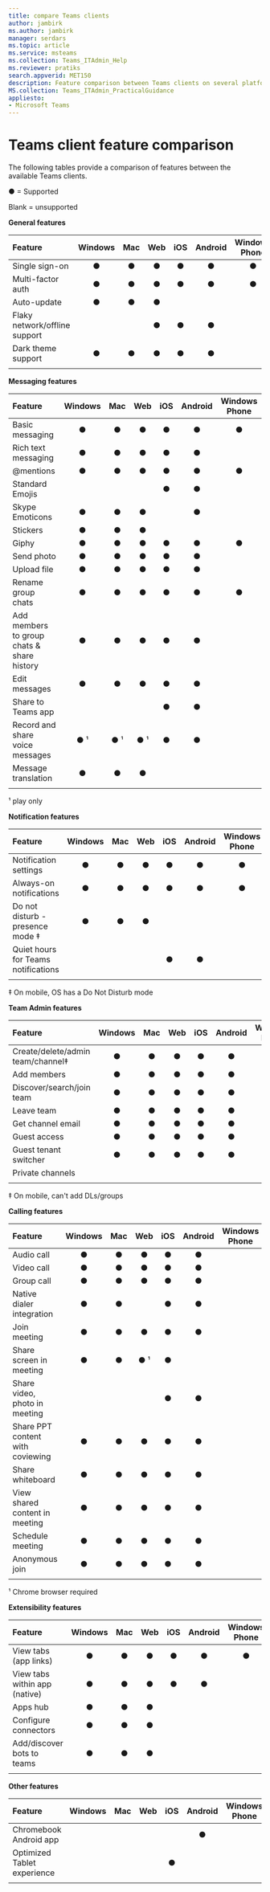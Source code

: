 ```yaml
---
title: compare Teams clients
author: jambirk
ms.author: jambirk
manager: serdars
ms.topic: article
ms.service: msteams
ms.collection: Teams_ITAdmin_Help
ms.reviewer: pratiks
search.appverid: MET150
description: Feature comparison between Teams clients on several platforms.
MS.collection: Teams_ITAdmin_PracticalGuidance
appliesto:
- Microsoft Teams
---  
```


# Teams client feature comparison

The following tables provide a comparison of features between the available Teams clients.

● = Supported

Blank = unsupported

**General features**

|Feature|Windows| Mac | Web | iOS |Android|Windows Phone|
|:---   |:---:  |:---:|:---:|:---:|:---:  |:---:        |
|Single sign-on                             |●|●|●|●|●|●|
|Multi-factor auth                          |●|●|●|●|●|●|
|Auto-update                                |●|●|●| | | |
|Flaky network/offline support              | | |●|●|●| |
|Dark theme support                         |●|●|●|●|●| |
||||||||

**Messaging features**

|Feature|Windows| Mac | Web | iOS |Android|Windows Phone|
|:---   |:---:  |:---:|:---:|:---:|:---:   |:---:       |
|Basic messaging                            |●|●|●|●|●|●|
|Rich text messaging                        |●|●|●|●|●| |
|@mentions                                  |●|●|●|●|●|●|
|Standard Emojis                            | | | |●|●| |
|Skype Emoticons                            |●|●|●| |●| |
|Stickers                                   |●|●|●| | | |
|Giphy                                      |●|●|●|●|●|●|
|Send photo                                 |●|●|●|●|●| |
|Upload file                                |●|●|●|●|●| |
|Rename group chats                         |●|●|●|●|●|●|
|Add members to group chats & share history |●|●|●|●|●| |
|Edit messages                              |●|●|●|●|●| |
|Share to Teams app                         | | | |●|●| |
|Record and share voice messages            |● &sup1;|● &sup1;| ● &sup1;|●|●||
|Message translation                        |●|●|●| | | |
||||||||

&sup1; play only

**Notification features** 

|Feature|Windows| Mac | Web | iOS |Android|Windows Phone|
|:---   |:---:  |:---:|:---:|:---:|:---:  |:---:        |
|Notification settings                      |●|●|●|●|●|●|
|Always-on notifications                    |●|●|●|●|●|●|
|Do not disturb - presence mode &Dagger;    |●|●|●| | | |
|Quiet hours for Teams notifications        | | | |●|●| |
||||||||

&Dagger; On mobile, OS has a Do Not Disturb mode

**Team Admin features**

|Feature|Windows| Mac | Web | iOS |Android|Windows Phone|
|:---   |:---:  |:---:|:---:|:---:|:---:  |:---:        |
|Create/delete/admin team/channel&Dagger;   |●|●|●|●|●| |
|Add members                                |●|●|●|●|●| |
|Discover/search/join team                  |●|●|●|●|●| |
|Leave team                                 |●|●|●|●|●| |
|Get channel email                          |●|●|●|●|●| |
|Guest access                               |●|●|●|●|●| |
|Guest tenant switcher                      |●|●|●|●|●| |
|Private channels                           | | | | | | |
||||||||

&Dagger; On mobile, can't add DLs/groups

**Calling features**

|Feature|Windows| Mac | Web | iOS |Android|Windows Phone|
|:---   |:---:  |:---:|:---:|:---:|:---:  |:---:        |
|Audio call                                 |●|●|●|●|●| |
|Video call                                 |●|●|●|●|●| |
|Group call                                 |●|●|●|●|●| |
|Native dialer integration                  |●|●| |●|●| |
|Join meeting                               |●|●|●|●|●| |
|Share screen in meeting             |●|●|● &sup1;|●| | |
|Share video, photo in meeting              | | | |●|●| |
|Share PPT content with coviewing           |●|●|●|●|●| |
|Share whiteboard                           |●|●|●|●|●| |
|View shared content in meeting             |●|●|●|●|●| |
|Schedule meeting                           |●|●|●|●|●| |
|Anonymous join                             |●|●|●|●|●| |
||||||||

&sup1; Chrome browser required

**Extensibility features**

|Feature|Windows| Mac | Web | iOS |Android|Windows Phone|
|:---   |:---:  |:---:|:---:|:---:|:---:  |:---:        |
|View tabs (app links)                      |●|●|●|●|●|●|
|View tabs within app (native)              |●|●|●|●|●| |
|Apps hub                                   |●|●|●| | | |
|Configure connectors                       |●|●|●| | | |
|Add/discover bots to teams                 |●|●|●| | | |
||||||||

**Other features**

|Feature|Windows| Mac | Web | iOS |Android|Windows Phone|
|:---   |:---:  |:---:|:---:|:---:|:---:  |:---:        |
|Chromebook Android app                     | | | | |●| |
|Optimized Tablet experience                | | | |●| | |
||||||||

